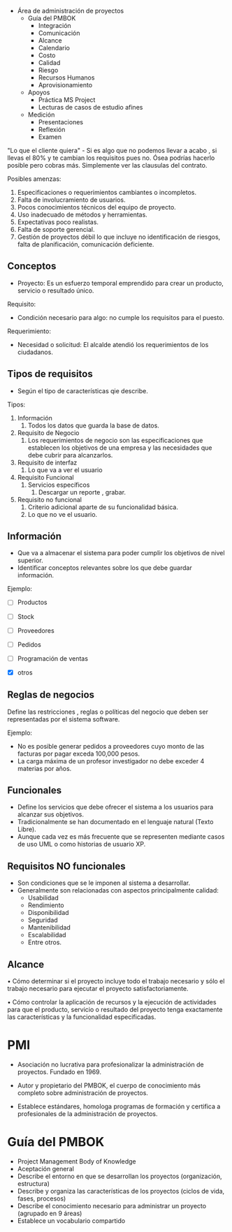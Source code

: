 
- Área de administración de proyectos
	- Guía del PMBOK
		- Integración
		- Comunicación
		- Alcance
		- Calendario
		- Costo
		- Calidad
		- Riesgo
		- Recursos Humanos
		- Aprovisionamiento
	- Apoyos
		- Práctica MS Project
		- Lecturas de casos de estudio afines
	- Medición
		- Presentaciones
		- Reflexión
		- Examen

"Lo que el cliente quiera" - Si es algo que no podemos llevar a acabo , si llevas el 80% y te cambian los requisitos pues no. Ósea podrías hacerlo posible pero cobras más. Simplemente ver las clausulas del contrato.

Posibles amenzas:

1. Especificaciones o requerimientos cambiantes o incompletos.
2. Falta de involucramiento de usuarios.
3. Pocos conocimientos técnicos del equipo de proyecto.
4. Uso inadecuado de métodos y herramientas.
5. Expectativas poco realistas.
6. Falta de soporte gerencial.
7. Gestión de proyectos débil lo que incluye no identificación de riesgos, falta de planificación, comunicación deficiente.



## Conceptos

- Proyecto: Es un esfuerzo temporal emprendido para crear un producto, servicio o resultado único.


Requisito:
- Condición necesario para algo: no cumple los requisitos para el puesto.

Requerimiento:
- Necesidad o solicitud: El alcalde atendió los requerimientos de los ciudadanos.

## Tipos de requisitos

- Según el tipo de características qie describe.

Tipos:

1. Información
	1. Todos los datos que guarda la base de datos.
2. Requisito de Negocio
	1. Los requerimientos de negocio son las especificaciones que establecen los objetivos de una empresa y las necesidades que debe cubrir para alcanzarlos. 
3. Requisito de interfaz
	1. Lo que va a ver el usuario
4. Requisito Funcional
	1. Servicios específicos
		1. Descargar un reporte , grabar.
5. Requisito no funcional
	1. Criterio adicional aparte de su funcionalidad básica.
	2. Lo que no ve el usuario.


## Información

- Que va a almacenar el sistema para poder cumplir los objetivos de nivel superior.
- Identificar conceptos relevantes sobre los que debe guardar información.

Ejemplo:

- [ ] Productos
- [ ] Stock
- [ ] Proveedores
- [ ] Pedidos
- [ ] Programación de ventas
- [x] otros


## Reglas de negocios

Define las restricciones , reglas o políticas del negocio que deben ser representadas por el sistema software.

Ejemplo:

- No es posible generar pedidos a proveedores cuyo monto de las facturas por pagar exceda 100,000 pesos.
- La carga máxima de un profesor investigador no debe exceder 4 materias por años.

## Funcionales

- Define los servicios que debe ofrecer el sistema a los usuarios para alcanzar sus objetivos.
- Tradicionalmente se han documentado en el lenguaje natural (Texto Libre).
- Aunque cada vez es más frecuente que se representen mediante casos de uso UML o como historias de usuario XP.


## Requisitos NO funcionales


- Son condiciones que se le imponen al sistema a desarrollar.
- Generalmente son relacionadas con aspectos principalmente calidad:
	- Usabilidad
	- Rendimiento
	- Disponibilidad
	- Seguridad
	- Mantenibilidad
	- Escalabilidad
	- Entre otros.


## Alcance

• Cómo determinar si el proyecto incluye todo el trabajo necesario y sólo el trabajo necesario para ejecutar el proyecto satisfactoriamente.

• Cómo controlar la aplicación de recursos y la ejecución de actividades para que el producto, servicio o resultado del proyecto tenga exactamente las características y la funcionalidad especificadas.


# PMI

- Asociación no lucrativa para profesionalizar la administración de proyectos.
Fundado en 1969.

- Autor y propietario del PMBOK, el cuerpo de conocimiento más completo sobre administración de proyectos.

- Establece estándares, homologa programas de formación y certifica a profesionales de la administración de proyectos.

# Guía del PMBOK

- Project Management Body of Knowledge
- Aceptación general
- Describe el entorno en que se desarrollan los proyectos (organización, estructura)
- Describe y organiza las características de los proyectos (ciclos de vida, fases, procesos)
- Describe el conocimiento necesario para administrar un proyecto (agrupado en 9 áreas)
- Establece un vocabulario compartido

